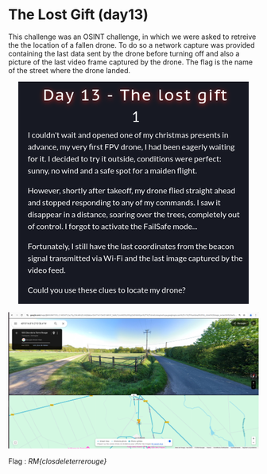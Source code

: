 # The Lost Gift (day13)

This challenge  was an OSINT challenge, in which we were asked to retreive the the location of a fallen drone. To do so a network capture was provided containing the last data sent by the drone before turning off and also a picture of the last video frame captured by the drone. The flag is the name of the street where the drone landed. 

<p align="center"><img src="Screenshots/S1.png" alt="Desc"></p>


<p align="center"><img src="Screenshots/S2.png" alt="Desc"></p>

Flag : _RM{closdeleterrerouge}_
